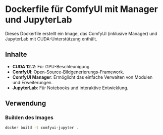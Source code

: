 # Dockerfile für ComfyUI mit Manager und JupyterLab

Dieses Dockerfile erstellt ein Image, das ComfyUI (inklusive Manager) und JupyterLab mit CUDA-Unterstützung enthält.

## Inhalte
- **CUDA 12.2**: Für GPU-Beschleunigung.
- **ComfyUI**: Open-Source-Bildgenerierungs-Framework.
- **ComfyUI Manager**: Ermöglicht das einfache Verwalten von Modulen und Erweiterungen.
- **JupyterLab**: Für Notebooks und interaktive Entwicklung.

## Verwendung
### Builden des Images
```bash
docker build -t comfyui-jupyter .

